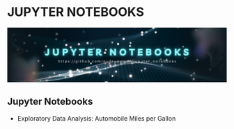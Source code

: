 # JUPYTER NOTEBOOKS 
![Jupyter Notebooks](https://github.com/audryayivor/jupyter_notebooks/blob/main/aa_github_jupyternotebooks_pic.png)

## Jupyter Notebooks
<ul>
  <li>Exploratory Data Analysis: Automobile Miles per Gallon</li>
</ul>
